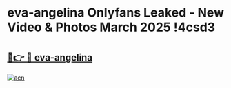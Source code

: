 # eva-angelina Onlyfans Leaked - New Video & Photos March 2025 !4csd3

# <h2><a href="https://ktnpya.iuczelnia.edu.pl?title=eva-angelina&ref=4csd3">🔗👉 🔴 eva-angelina</a></h2>

[![acn](https://github.com/user-attachments/assets/0f9c940e-d8b0-45ae-aac7-cd30a18b3e1c)](https://ktnpya.iuczelnia.edu.pl?title=eva-angelina&ref=4csd3)

